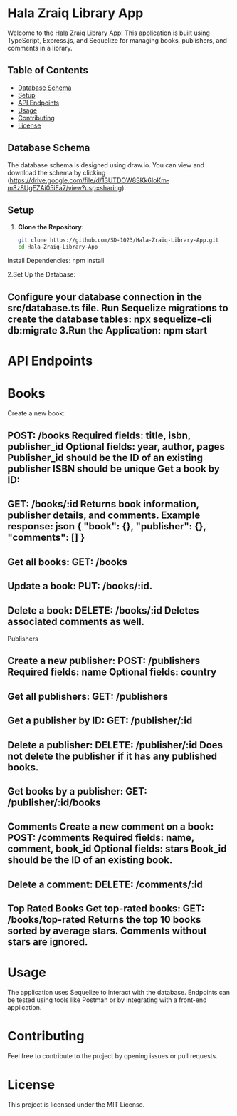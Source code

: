 # Hala Zraiq Library App

Welcome to the Hala Zraiq Library App! This application is built using TypeScript, Express.js, and Sequelize for managing books, publishers, and comments in a library.

## Table of Contents

- [Database Schema](#database-schema)
- [Setup](#setup)
- [API Endpoints](#api-endpoints)
- [Usage](#usage)
- [Contributing](#contributing)
- [License](#license)

## Database Schema

The database schema is designed using draw.io. You can view and download the schema by clicking (<https://drive.google.com/file/d/13UTDOW8SKk6IoKm-m8z8UgEZAi05iEa7/view?usp=sharing>).

## Setup

1. **Clone the Repository:**
   ```bash
   git clone https://github.com/SD-1023/Hala-Zraiq-Library-App.git
   cd Hala-Zraiq-Library-App
Install Dependencies:
npm install

2.Set Up the Database:

Configure your database connection in the src/database.ts file.
Run Sequelize migrations to create the database tables:
npx sequelize-cli db:migrate
3.Run the Application:
npm start
------------------------------------------------------------------


# API Endpoints

# Books
Create a new book:

POST: /books
Required fields: title, isbn, publisher_id
Optional fields: year, author, pages
Publisher_id should be the ID of an existing publisher
ISBN should be unique
Get a book by ID:
----------------------------------------------------------------------------
GET: /books/:id
Returns book information, publisher details, and comments.
Example response:
json
{
  "book": {},
  "publisher": {},
  "comments": []
}
-------------------------------------------------------
Get all books:
GET: /books
-------------------------------------------------------
Update a book:
PUT: /books/:id.
--------------------------------------------------------
Delete a book:
DELETE: /books/:id
Deletes associated comments as well.
----------------------------------------------------------

Publishers

Create a new publisher:
POST: /publishers
Required fields: name
Optional fields: country
------------------------------------------------------------
Get all publishers:
GET: /publishers
-------------------------------------------------------------
Get a publisher by ID:
GET: /publisher/:id
------------------------------------------------------------
Delete a publisher:
DELETE: /publisher/:id
Does not delete the publisher if it has any published books.
------------------------------------------------------------
Get books by a publisher:
GET: /publisher/:id/books
------------------------------------------------------------
Comments
Create a new comment on a book:
POST: /comments
Required fields: name, comment, book_id
Optional fields: stars
Book_id should be the ID of an existing book.
------------------------------------------------------------
Delete a comment:
DELETE: /comments/:id
------------------------------------------------------------
Top Rated Books
Get top-rated books:
GET: /books/top-rated
Returns the top 10 books sorted by average stars. Comments without stars are ignored.
---------------------------------------------------------------
# Usage
The application uses Sequelize to interact with the database.
Endpoints can be tested using tools like Postman or by integrating with a front-end application.

# Contributing
Feel free to contribute to the project by opening issues or pull requests.

# License
This project is licensed under the MIT License.




